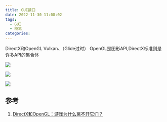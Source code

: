 ```yaml
---
title: GUI接口
date: 2022-11-30 11:08:02
tags:
  - GUI
  - 随笔
categories:
---
```

DirectX和OpenGL Vulkan、（Glide过时）
OpenGL是图形API,DirectX标准则是许多API的集合体

![](https://s2.loli.net/2022/11/30/JV3u9Eq65eH2Sam.png)

![](https://s2.loli.net/2022/11/30/bya3qoHrXxJegZO.png)

![](https://s2.loli.net/2022/11/30/EmOecDWAyjRhgCZ.png)
## 参考

1. [DirectX和OpenGL：游戏为什么离不开它们？](https://www.bilibili.com/video/BV1vb411h7DD/?spm_id_from=333.337.search-card.all.click&vd_source=d48f281ea63ee780abaa65c5ecb35e14)
